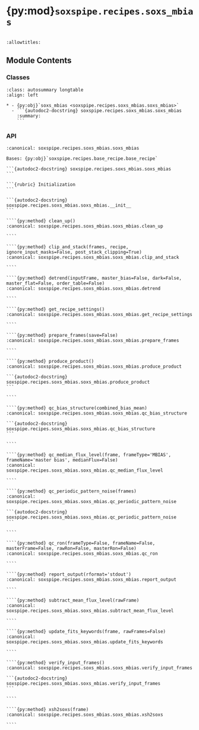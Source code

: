 # {py:mod}`soxspipe.recipes.soxs_mbias`

```{py:module} soxspipe.recipes.soxs_mbias
```

```{autodoc2-docstring} soxspipe.recipes.soxs_mbias
:allowtitles:
```

## Module Contents

### Classes

````{list-table}
:class: autosummary longtable
:align: left

* - {py:obj}`soxs_mbias <soxspipe.recipes.soxs_mbias.soxs_mbias>`
  - ```{autodoc2-docstring} soxspipe.recipes.soxs_mbias.soxs_mbias
    :summary:
    ```
````

### API

`````{py:class} soxs_mbias(log, settings=False, inputFrames=[], verbose=False, overwrite=False)
:canonical: soxspipe.recipes.soxs_mbias.soxs_mbias

Bases: {py:obj}`soxspipe.recipes.base_recipe.base_recipe`

```{autodoc2-docstring} soxspipe.recipes.soxs_mbias.soxs_mbias
```

```{rubric} Initialization
```

```{autodoc2-docstring} soxspipe.recipes.soxs_mbias.soxs_mbias.__init__
```

````{py:method} clean_up()
:canonical: soxspipe.recipes.soxs_mbias.soxs_mbias.clean_up

````

````{py:method} clip_and_stack(frames, recipe, ignore_input_masks=False, post_stack_clipping=True)
:canonical: soxspipe.recipes.soxs_mbias.soxs_mbias.clip_and_stack

````

````{py:method} detrend(inputFrame, master_bias=False, dark=False, master_flat=False, order_table=False)
:canonical: soxspipe.recipes.soxs_mbias.soxs_mbias.detrend

````

````{py:method} get_recipe_settings()
:canonical: soxspipe.recipes.soxs_mbias.soxs_mbias.get_recipe_settings

````

````{py:method} prepare_frames(save=False)
:canonical: soxspipe.recipes.soxs_mbias.soxs_mbias.prepare_frames

````

````{py:method} produce_product()
:canonical: soxspipe.recipes.soxs_mbias.soxs_mbias.produce_product

```{autodoc2-docstring} soxspipe.recipes.soxs_mbias.soxs_mbias.produce_product
```

````

````{py:method} qc_bias_structure(combined_bias_mean)
:canonical: soxspipe.recipes.soxs_mbias.soxs_mbias.qc_bias_structure

```{autodoc2-docstring} soxspipe.recipes.soxs_mbias.soxs_mbias.qc_bias_structure
```

````

````{py:method} qc_median_flux_level(frame, frameType='MBIAS', frameName='master bias', medianFlux=False)
:canonical: soxspipe.recipes.soxs_mbias.soxs_mbias.qc_median_flux_level

````

````{py:method} qc_periodic_pattern_noise(frames)
:canonical: soxspipe.recipes.soxs_mbias.soxs_mbias.qc_periodic_pattern_noise

```{autodoc2-docstring} soxspipe.recipes.soxs_mbias.soxs_mbias.qc_periodic_pattern_noise
```

````

````{py:method} qc_ron(frameType=False, frameName=False, masterFrame=False, rawRon=False, masterRon=False)
:canonical: soxspipe.recipes.soxs_mbias.soxs_mbias.qc_ron

````

````{py:method} report_output(rformat='stdout')
:canonical: soxspipe.recipes.soxs_mbias.soxs_mbias.report_output

````

````{py:method} subtract_mean_flux_level(rawFrame)
:canonical: soxspipe.recipes.soxs_mbias.soxs_mbias.subtract_mean_flux_level

````

````{py:method} update_fits_keywords(frame, rawFrames=False)
:canonical: soxspipe.recipes.soxs_mbias.soxs_mbias.update_fits_keywords

````

````{py:method} verify_input_frames()
:canonical: soxspipe.recipes.soxs_mbias.soxs_mbias.verify_input_frames

```{autodoc2-docstring} soxspipe.recipes.soxs_mbias.soxs_mbias.verify_input_frames
```

````

````{py:method} xsh2soxs(frame)
:canonical: soxspipe.recipes.soxs_mbias.soxs_mbias.xsh2soxs

````

`````
